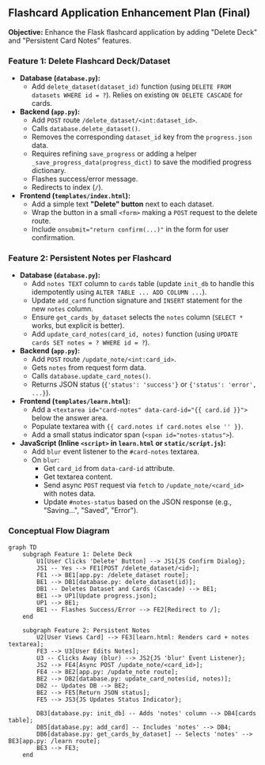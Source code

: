## Flashcard Application Enhancement Plan (Final)

**Objective:** Enhance the Flask flashcard application by adding "Delete Deck" and "Persistent Card Notes" features.

### Feature 1: Delete Flashcard Deck/Dataset

*   **Database (`database.py`):**
    *   Add `delete_dataset(dataset_id)` function (using `DELETE FROM datasets WHERE id = ?`). Relies on existing `ON DELETE CASCADE` for cards.
*   **Backend (`app.py`):**
    *   Add `POST` route `/delete_dataset/<int:dataset_id>`.
    *   Calls `database.delete_dataset()`.
    *   Removes the corresponding `dataset_id` key from the `progress.json` data.
    *   Requires refining `save_progress` or adding a helper `_save_progress_data(progress_dict)` to save the modified progress dictionary.
    *   Flashes success/error message.
    *   Redirects to index (`/`).
*   **Frontend (`templates/index.html`):**
    *   Add a simple text **"Delete" button** next to each dataset.
    *   Wrap the button in a small `<form>` making a `POST` request to the delete route.
    *   Include `onsubmit="return confirm(...)"` in the form for user confirmation.

### Feature 2: Persistent Notes per Flashcard

*   **Database (`database.py`):**
    *   Add `notes TEXT` column to `cards` table (update `init_db` to handle this idempotently using `ALTER TABLE ... ADD COLUMN ...`).
    *   Update `add_card` function signature and `INSERT` statement for the new `notes` column.
    *   Ensure `get_cards_by_dataset` selects the `notes` column (`SELECT *` works, but explicit is better).
    *   Add `update_card_notes(card_id, notes)` function (using `UPDATE cards SET notes = ? WHERE id = ?`).
*   **Backend (`app.py`):**
    *   Add `POST` route `/update_note/<int:card_id>`.
    *   Gets `notes` from request form data.
    *   Calls `database.update_card_notes()`.
    *   Returns JSON status (`{'status': 'success'}` or `{'status': 'error', ...}`).
*   **Frontend (`templates/learn.html`):**
    *   Add a `<textarea id="card-notes" data-card-id="{{ card.id }}">` below the answer area.
    *   Populate textarea with `{{ card.notes if card.notes else '' }}`.
    *   Add a small status indicator span (`<span id="notes-status">`).
*   **JavaScript (Inline `<script>` in `learn.html` or `static/script.js`):**
    *   Add `blur` event listener to the `#card-notes` textarea.
    *   On `blur`:
        *   Get `card_id` from `data-card-id` attribute.
        *   Get textarea content.
        *   Send async `POST` request via `fetch` to `/update_note/<card_id>` with notes data.
        *   Update `#notes-status` based on the JSON response (e.g., "Saving...", "Saved", "Error").

### Conceptual Flow Diagram

```mermaid
graph TD
    subgraph Feature 1: Delete Deck
        U1[User Clicks 'Delete' Button] --> JS1{JS Confirm Dialog};
        JS1 -- Yes --> FE1[POST /delete_dataset/<id>];
        FE1 --> BE1[app.py: /delete_dataset route];
        BE1 --> DB1[database.py: delete_dataset(id)];
        DB1 -- Deletes Dataset and Cards (Cascade) --> BE1;
        BE1 --> UP1[Update progress.json];
        UP1 --> BE1;
        BE1 -- Flashes Success/Error --> FE2[Redirect to /];
    end

    subgraph Feature 2: Persistent Notes
        U2[User Views Card] --> FE3[learn.html: Renders card + notes textarea];
        FE3 --> U3[User Edits Notes];
        U3 -- Clicks Away (blur) --> JS2{JS 'blur' Event Listener};
        JS2 --> FE4[Async POST /update_note/<card_id>];
        FE4 --> BE2[app.py: /update_note route];
        BE2 --> DB2[database.py: update_card_notes(id, notes)];
        DB2 -- Updates DB --> BE2;
        BE2 --> FE5[Return JSON status];
        FE5 --> JS3{JS Updates Status Indicator};

        DB3[database.py: init_db] -- Adds 'notes' column --> DB4[cards table];
        DB5[database.py: add_card] -- Includes 'notes' --> DB4;
        DB6[database.py: get_cards_by_dataset] -- Selects 'notes' --> BE3[app.py: /learn route];
        BE3 --> FE3;
    end
```
